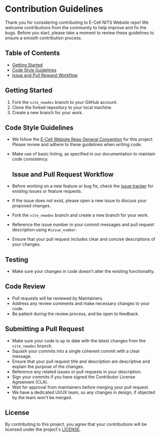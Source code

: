 # Contribution Guidelines
Thank you for considering contributing to E-Cell NITS Website repo! We welcome contributions from the community to help improve and fix the bugs. Before you start, please take a moment to review these guidelines to ensure a smooth contribution process.

## Table of Contents
- [Getting Started](#getting-started)
- [Code Style Guidelines](#code-style-guidelines)
- [Issue and Pull Request Workflow](#issue-and-pull-request-workflow)

## Getting Started
1. Fork  the `vite_newdev` branch to your GitHub account.
2. Clone the forked repository to your local machine.
3. Create a new branch for your work.

## Code Style Guidelines

- We follow the [E-Cell Website Repo General Convention](https://docs.google.com/document/d/1krBp4gwwHdcpvd3O6AFOZNozpNzFaYSDj0peopuSTbM/edit) for this project. Please review and adhere to these guidelines when writing code.
- Make use of basic linting, as specified in our documentation to maintain code consistency.

  ## Issue and Pull Request Workflow
- Before working on a new feature or bug fix, check the [issue tracker](https://github.com/Ecell-NITS/e-cell-website-22/issues) for existing issues or feature requests.
- If the issue does not exist, please open a new issue to discuss your proposed changes.
- Fork the `vite_newdev` branch and create a new branch for your work.
- Reference the issue number in your commit messages and pull request description using `#issue_number`.
- Ensure that your pull request includes clear and concise descriptions of your changes.

## Testing
- Make sure your changes in code doesn't alter the existing functionality.

## Code Review

- Pull requests will be reviewed by Maintainers.
- Address any review comments and make necessary changes to your code.
- Be patient during the review process, and be open to feedback.

## Submitting a Pull Request

- Make sure your code is up to date with the latest changes from the `vite_newdev` branch.
- Squash your commits into a single coherent commit with a clear message.
- Ensure that your pull request title and description are descriptive and explain the purpose of the changes.
- Reference any related issues or pull requests in your description.
- Sign your commits if you have signed the Contributor License Agreement (CLA).
- Wait for approval from maintainers before merging your pull request.
- We have a dedicated UI/UX team, so any changes in design, if objected by the team won't be merged.

## License

By contributing to this project, you agree that your contributions will be licensed under the project's [LICENSE](https://github.com/Ecell-NITS/e-cell-website-22/blob/vite_newdev/LICENSE).
